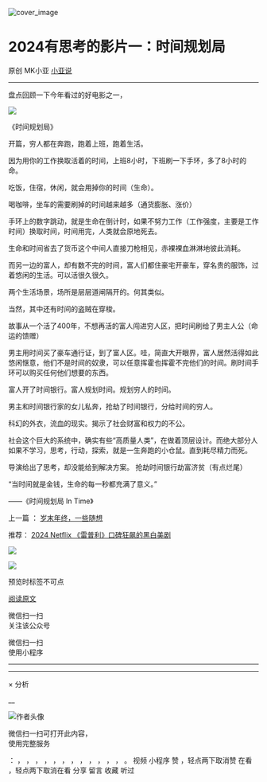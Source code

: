 ![cover_image](https://mmbiz.qpic.cn/mmbiz_jpg/A8SKDch4cJHM0teiapJdO5rmFp6Kju9dT6glvqEfEOSgaRZE2Elj1ZnwfP7L08ybbuO3owcAuDYcwUJ1fcnyCZg/0?wx_fmt=jpeg)

#  2024有思考的影片一：时间规划局

原创  MK小亚  [ 小亚说 ](javascript:void\(0\);)

__ _ _ _ _

  

盘点回顾一下今年看过的好电影之一，

![](https://mmbiz.qpic.cn/mmbiz_jpg/A8SKDch4cJHM0teiapJdO5rmFp6Kju9dTRDqotlbhRdxDkC1eTtx0PoK4j0ic19dtNjMWnl4KeblPJj6bSgr2AMg/640?wx_fmt=jpeg)

《时间规划局》  

开篇，穷人都在奔跑，跑着上班，跑着生活。

因为用你的工作换取活着的时间，上班8小时，下班刷一下手环，多了8小时的命。

吃饭，住宿，休闲，就会用掉你的时间（生命）。

喝咖啡，坐车的需要刷掉的时间越来越多（通货膨胀、涨价）

手环上的数字跳动，就是生命在倒计时，如果不努力工作（工作强度，主要是工作时间）换取时间，时间用完，人类就会原地死去。

生命和时间省去了货币这个中间人直接刀枪相见，赤裸裸血淋淋地彼此消耗。

而另一边的富人，却有数不完的时间，富人们都住豪宅开豪车，穿名贵的服饰，过着悠闲的生活。可以活很久很久。

两个生活场景，场所是层层道闸隔开的。何其类似。

当然，其中还有时间的盗贼在穿梭。

故事从一个活了400年，不想再活的富人闯进穷人区，把时间刷给了男主人公（命运的馈赠）

男主用时间买了豪车通行证，到了富人区。哇，简直大开眼界，富人居然活得如此悠闲惬意，他们不是时间的奴隶，可以任意挥霍也挥霍不完他们的时间。刷时间手环可以购买任何他们想要的东西。

富人开了时间银行。富人规划时间。规划穷人的时间。

男主和时间银行家的女儿私奔，抢劫了时间银行，分给时间的穷人。

科幻的外衣，流血的现实。揭示了社会财富和权力的不公。

社会这个巨大的系统中，确实有些“高质量人类”，在做着顶层设计。而绝大部分人如果不学习，思考，行动，探索，就是一生奔跑的小仓鼠。直到耗尽精力而死。

导演给出了思考，却没能给到解决方案。  抢劫时间银行劫富济贫（有点烂尾）

“当时间就是金钱，生命的每一秒都充满了意义。”  

——《时间规划局 In Time》

  

上一篇  ： [ 岁末年终，一些随想
](https://mp.weixin.qq.com/s?__biz=MzUxNDAwNTk0MQ==&mid=2247485973&idx=1&sn=7fb4a379959e6b9e4c8a26e15406adc9&scene=21#wechat_redirect)

推荐： [ 2024 Netflix 《雷普利》口碑狂飙的黑白美剧
](https://mp.weixin.qq.com/s?__biz=MzUxNDAwNTk0MQ==&mid=2247485202&idx=1&sn=00f63ab97ca349815dae72e9e59454b6&scene=21#wechat_redirect)  

  

  

![](https://mmbiz.qpic.cn/mmbiz_gif/b96CibCt70iaZ7Bia3Wm91cEuWhERXfCYjTia9tf7aMjVBNRETSa2NpGjCV6tyNvgCLos8LBgwEgxcwaIw8zdOsG7A/640?wx_fmt=gif)

![](https://mmbiz.qpic.cn/mmbiz_jpg/A8SKDch4cJEicCnqTxiatgGquhIicZ1wJ1Dth5YOOzoYV7U4N3HmiaO0vVAzjOpBVdtF0gnL632Fc7HqiaDmgveQDEw/640?wx_fmt=jpeg)

  

预览时标签不可点

[ 阅读原文 ](javascript:;)

微信扫一扫  
关注该公众号



微信扫一扫  
使用小程序

****



****



×  分析

__

![作者头像](http://mmbiz.qpic.cn/mmbiz_png/A8SKDch4cJE0KicTMyrVCx3VLqEgic5sJ1V5QeGZTibG9GLZlSCXSj5ByXNkib5PBrZVMkI41KKxgwE1K9gfypUeRg/0?wx_fmt=png)

微信扫一扫可打开此内容，  
使用完整服务

：  ，  ，  ，  ，  ，  ，  ，  ，  ，  ，  ，  ，  。  视频  小程序  赞  ，轻点两下取消赞  在看  ，轻点两下取消在看
分享  留言  收藏  听过

